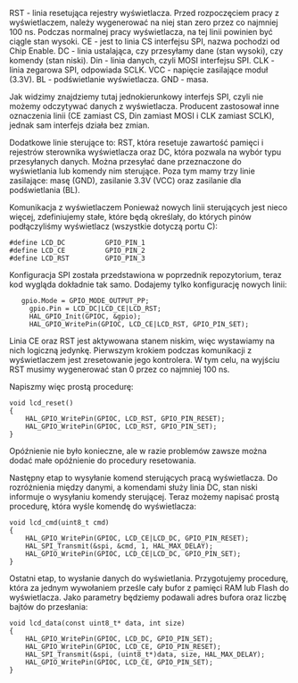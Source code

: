 
RST - linia resetująca rejestry wyświetlacza. Przed rozpoczęciem pracy z wyświetlaczem, należy wygenerować na niej stan zero przez co najmniej 100 ns. Podczas normalnej pracy wyświetlacza, na tej linii powinien być ciągle stan wysoki.
CE - jest to linia CS interfejsu SPI, nazwa pochodzi od Chip Enable.
DC - linia ustalająca, czy przesyłamy dane (stan wysoki), czy komendy (stan niski).
Din - linia danych, czyli MOSI interfejsu SPI.
CLK - linia zegarowa SPI, odpowiada SCLK.
VCC - napięcie zasilające moduł (3.3V).
BL - podświetlanie wyświetlacza.
GND - masa.

Jak widzimy znajdziemy tutaj jednokierunkowy interfejs SPI, czyli nie możemy odczytywać danych z wyświetlacza. Producent zastosował inne oznaczenia linii (CE zamiast CS, Din zamiast MOSI i CLK zamiast SCLK), jednak sam interfejs działa bez zmian.

Dodatkowe linie sterujące to: RST, która resetuje zawartość pamięci i rejestrów sterownika wyświetlacza oraz DC, która pozwala na wybór typu przesyłanych danych. Można przesyłać dane przeznaczone do wyświetlania lub komendy nim sterujące. Poza tym mamy trzy linie zasilające: masę (GND), zasilanie 3.3V (VCC) oraz zasilanie dla podświetlania (BL).


Komunikacja z wyświetlaczem
Ponieważ nowych linii sterujących jest nieco więcej, zdefiniujemy stałe, które będą określały, do których pinów podłączyliśmy wyświetlacz (wszystkie dotyczą portu C):
```
#define LCD_DC			GPIO_PIN_1
#define LCD_CE			GPIO_PIN_2
#define LCD_RST			GPIO_PIN_3
```

Konfiguracja SPI została przedstawiona w poprzednik repozytorium, teraz kod wygląda dokładnie tak samo. Dodajemy tylko konfigurację nowych linii:
```
   gpio.Mode = GPIO_MODE_OUTPUT_PP;
	 gpio.Pin = LCD_DC|LCD_CE|LCD_RST;
	 HAL_GPIO_Init(GPIOC, &gpio);
	 HAL_GPIO_WritePin(GPIOC, LCD_CE|LCD_RST, GPIO_PIN_SET);
```
Linia CE oraz RST jest aktywowana stanem niskim, więc wystawiamy na nich logiczną jedynkę. Pierwszym krokiem podczas komunikacji z wyświetlaczem jest zresetowanie jego kontrolera. W tym celu, na wyjściu RST musimy wygenerować stan 0 przez co najmniej 100 ns.

Napiszmy więc prostą procedurę:
```
void lcd_reset()
{
	HAL_GPIO_WritePin(GPIOC, LCD_RST, GPIO_PIN_RESET);
	HAL_GPIO_WritePin(GPIOC, LCD_RST, GPIO_PIN_SET);
}
```
Opóźnienie nie było konieczne, ale w razie problemów zawsze można dodać małe opóźnienie do procedury resetowania.

Następny etap to wysyłanie komend sterujących pracą wyświetlacza. Do rozróżnienia między danymi, a komendami służy linia DC, stan niski informuje o wysyłaniu komendy sterującej. Teraz możemy napisać prostą procedurę, która wyśle komendę do wyświetlacza:
```
void lcd_cmd(uint8_t cmd)
{
	HAL_GPIO_WritePin(GPIOC, LCD_CE|LCD_DC, GPIO_PIN_RESET);
	HAL_SPI_Transmit(&spi, &cmd, 1, HAL_MAX_DELAY);
	HAL_GPIO_WritePin(GPIOC, LCD_CE|LCD_DC, GPIO_PIN_SET);
}
```
Ostatni etap, to wysłanie danych do wyświetlania. Przygotujemy procedurę, która za jednym wywołaniem prześle cały bufor z pamięci RAM lub Flash do wyświetlacza. Jako parametry będziemy podawali adres bufora oraz liczbę bajtów do przesłania:
```
void lcd_data(const uint8_t* data, int size)
{
	HAL_GPIO_WritePin(GPIOC, LCD_DC, GPIO_PIN_SET);
	HAL_GPIO_WritePin(GPIOC, LCD_CE, GPIO_PIN_RESET);
	HAL_SPI_Transmit(&spi, (uint8_t*)data, size, HAL_MAX_DELAY);
	HAL_GPIO_WritePin(GPIOC, LCD_CE, GPIO_PIN_SET);
}
```
